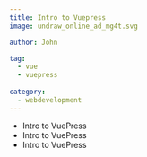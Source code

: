 ```yaml
---
title: Intro to Vuepress
image: undraw_online_ad_mg4t.svg

author: John

tag: 
  - vue
  - vuepress
  
category:
  - webdevelopment
---
```


- Intro to VuePress
- Intro to VuePress
- Intro to VuePress
